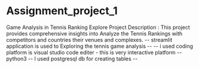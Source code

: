 # Assignment_project_1
Game Analysis in Tennis Ranking Explore
Project Description : 
             This project provides comprehensive insights into Analyze the Tennis Rankings with competitors and countries their venues and complexes.
-- streamlit application is used to Exploring the tennis game analysis --
-- i used coding platform is visual studio code editer - this is very interactive platform -- python3 
-- I used postgresql db for creating tables --

            



